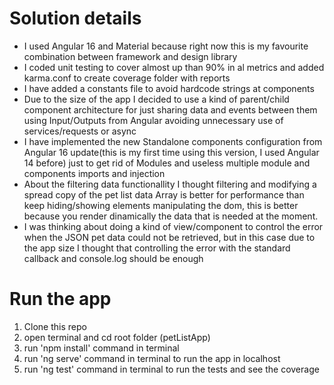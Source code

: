 # Solution details

- I used Angular 16 and Material because right now this is my favourite combination between framework and design library
- I coded unit testing to cover almost up than 90% in al metrics and added karma.conf to create coverage folder with reports
- I have added a constants file to avoid hardcode strings at components
- Due to the size of the app I decided to use a kind of parent/child component architecture for just sharing data and events between them using Input/Outputs from Angular avoiding  unnecessary use of services/requests or async
- I have implemented the new Standalone components configuration from Angular 16 update(this is my first time using this version, I used Angular 14 before) just to get rid of Modules and useless multiple module and components imports and injection
- About the filtering data functionallity I thought filtering and modifying a spread copy of the pet list data Array is better for performance than keep hiding/showing elements manipulating the dom, this is better because you render dinamically the data that is needed at the moment.
- I was thinking about doing a kind of view/component to control the error when the JSON pet data could not be retrieved, but in this case due to the app size I thought that controlling the error with the standard callback and console.log should be enough


# Run the app

1. Clone this repo
2. open terminal and cd root folder (petListApp)
3. run 'npm install' command in terminal
4. run 'ng serve' command in terminal to run the app in localhost
5. run 'ng test' command in terminal to run the tests and see the coverage